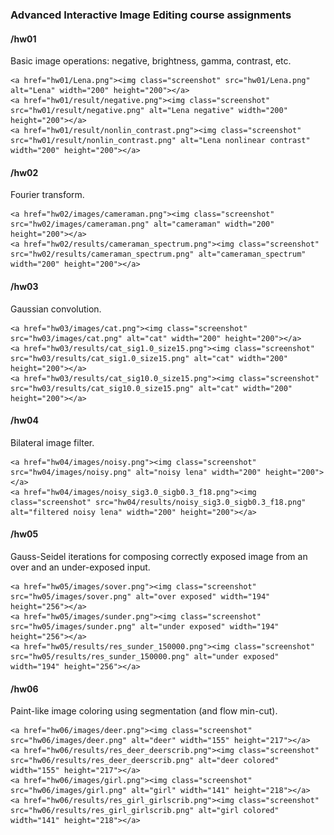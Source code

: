 <h3>Advanced Interactive Image Editing course assignments</h3>

<h4>/hw01</h4>
<p>Basic image operations: negative, brightness, gamma, contrast, etc.</p>

    <a href="hw01/Lena.png"><img class="screenshot" src="hw01/Lena.png" alt="Lena" width="200" height="200"></a>
    <a href="hw01/result/negative.png"><img class="screenshot" src="hw01/result/negative.png" alt="Lena negative" width="200" height="200"></a>
    <a href="hw01/result/nonlin_contrast.png"><img class="screenshot" src="hw01/result/nonlin_contrast.png" alt="Lena nonlinear contrast" width="200" height="200"></a>

<h4>/hw02</h4>
<p>Fourier transform.</p>

    <a href="hw02/images/cameraman.png"><img class="screenshot" src="hw02/images/cameraman.png" alt="cameraman" width="200" height="200"></a>
    <a href="hw02/results/cameraman_spectrum.png"><img class="screenshot" src="hw02/results/cameraman_spectrum.png" alt="cameraman_spectrum" width="200" height="200"></a>

<h4>/hw03</h4>
<p>Gaussian convolution.</p>

    <a href="hw03/images/cat.png"><img class="screenshot" src="hw03/images/cat.png" alt="cat" width="200" height="200"></a>
    <a href="hw03/results/cat_sig1.0_size15.png"><img class="screenshot" src="hw03/results/cat_sig1.0_size15.png" alt="cat" width="200" height="200"></a>
    <a href="hw03/results/cat_sig10.0_size15.png"><img class="screenshot" src="hw03/results/cat_sig10.0_size15.png" alt="cat" width="200" height="200"></a>

<h4>/hw04</h4>
<p>Bilateral image filter.</p>

    <a href="hw04/images/noisy.png"><img class="screenshot" src="hw04/images/noisy.png" alt="noisy lena" width="200" height="200"></a>
    <a href="hw04/images/noisy_sig3.0_sigb0.3_f18.png"><img class="screenshot" src="hw04/results/noisy_sig3.0_sigb0.3_f18.png" alt="filtered noisy lena" width="200" height="200"></a>

<h4>/hw05</h4>
<p>Gauss-Seidel iterations for composing correctly exposed image from an over and an under-exposed input.</p>

    <a href="hw05/images/sover.png"><img class="screenshot" src="hw05/images/sover.png" alt="over exposed" width="194" height="256"></a>
    <a href="hw05/images/sunder.png"><img class="screenshot" src="hw05/images/sunder.png" alt="under exposed" width="194" height="256"></a>
    <a href="hw05/results/res_sunder_150000.png"><img class="screenshot" src="hw05/results/res_sunder_150000.png" alt="under exposed" width="194" height="256"></a>

<h4>/hw06</h4>
<p>Paint-like image coloring using segmentation (and flow min-cut).</p>

    <a href="hw06/images/deer.png"><img class="screenshot" src="hw06/images/deer.png" alt="deer" width="155" height="217"></a>
    <a href="hw06/results/res_deer_deerscrib.png"><img class="screenshot" src="hw06/results/res_deer_deerscrib.png" alt="deer colored" width="155" height="217"></a>
	<a href="hw06/images/girl.png"><img class="screenshot" src="hw06/images/girl.png" alt="girl" width="141" height="218"></a>
	<a href="hw06/results/res_girl_girlscrib.png"><img class="screenshot" src="hw06/results/res_girl_girlscrib.png" alt="girl colored" width="141" height="218"></a>